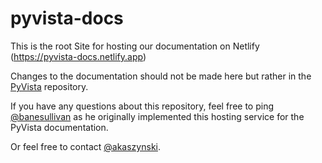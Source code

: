 # pyvista-docs

This is the root Site for hosting our documentation on Netlify (https://pyvista-docs.netlify.app)

Changes to the documentation should not be made here but rather in the
[PyVista](https://github.com/pyvista/pyvista) repository.

If you have any questions about this repository, feel free to ping
[@banesullivan](https://github.com/banesullivan) as he originally implemented
this hosting service for the PyVista documentation.

Or feel free to contact [@akaszynski](https://github.com/akaszynski).
